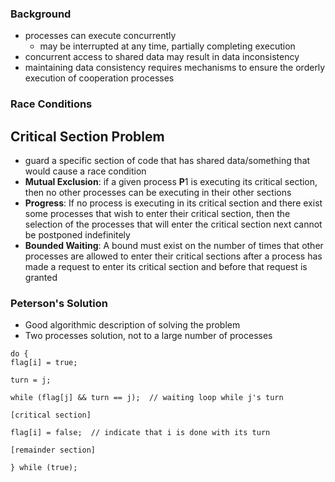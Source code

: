 ### Background
- processes can execute concurrently
	- may be interrupted at any time, partially completing execution
- concurrent access to shared data may result in data inconsistency
- maintaining data consistency requires mechanisms to ensure the orderly execution of cooperation processes

### Race Conditions

## Critical Section Problem
- guard a specific section of code that has shared data/something that would cause a race condition
- **Mutual Exclusion**: if a given process **P**1 is executing its critical section, then no other processes can be executing in their other sections
- **Progress**: If no process is executing in its critical section and there exist some processes that wish to enter their critical section, then the selection of the processes that will enter the critical section next cannot be postponed indefinitely
- **Bounded Waiting**: A bound must exist on the number of times that other processes are allowed to enter their critical sections after a process has made a request to enter its critical section and before that request is granted

### Peterson's Solution
- Good algorithmic description of solving the problem
- Two processes solution, not to a large number of processes
```
do {  
flag[i] = true; 

turn = j;  

while (flag[j] && turn == j);  // waiting loop while j's turn

[critical section]

flag[i] = false;  // indicate that i is done with its turn

[remainder section]

} while (true);
```

